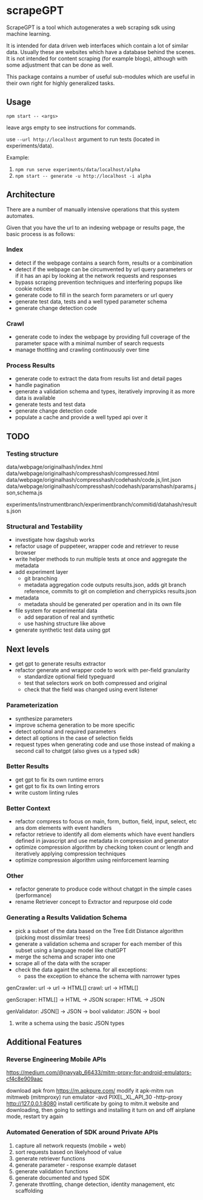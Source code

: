 # scrapeGPT

ScrapeGPT is a tool which autogenerates a web scraping sdk using machine learning.

It is intended for data driven web interfaces which contain a lot of similar data.
Usually these are websites which have a database behind the scenes. It is not intended
for content scraping (for example blogs), although with some adjustment that can be done as well.

This package contains a number of useful sub-modules which are useful in their own right for highly
generalized tasks.

## Usage

`npm start -- <args>`

leave args empty to see instructions for commands.

use `--url http://localhost` argument to run tests (located in experiments/data).

Example:

1. `npm run serve experiments/data/localhost/alpha`
2. `npm start -- generate -u http://localhost -i alpha`

## Architecture

There are a number of manually intensive operations that this system automates.

Given that you have the url to an indexing webpage or results page, the basic process is as follows:

### Index

-   detect if the webpage contains a search form, results or a combination
-   detect if the webpage can be circumvented by url query parameters or if it has an api by looking at the network requests and responses
-   bypass scraping prevention techniques and interfering popups like cookie notices
-   generate code to fill in the search form parameters or url query
-   generate test data, tests and a well typed parameter schema
-   generate change detection code

### Crawl

-   generate code to index the webpage by providing full coverage of the parameter space with a minimal number of search requests
-   manage thottling and crawling continuously over time

### Process Results

-   generate code to extract the data from results list and detail pages
-   handle pagination
-   generate a validation schema and types, iteratively improving it as more data is available
-   generate tests and test data
-   generate change detection code
-   populate a cache and provide a well typed api over it

## TODO

### Testing structure

data/webpage/originalhash/index.html
data/webpage/originalhash/compresshash/compressed.html
data/webpage/originalhash/compresshash/codehash/code.js,lint.json
data/webpage/originalhash/compresshash/codehash/paramshash/params.json,schema.js

experiments/instrumentbranch/experimentbranch/commitid/datahash/results.json

### Structural and Testability

-   investigate how dagshub works
-   refactor usage of puppeteer, wrapper code and retriever to reuse browser
-   write helper methods to run multiple tests at once and aggregate the metadata
-   add experiment layer
    -   git branching
    -   metadata aggregation code outputs results.json, adds git branch reference, commits to git on completion and cherrypicks results.json
-   metadata
    -   metadata should be generated per operation and in its own file
-   file system for experimental data
    -   add separation of real and synthetic
    -   use hashing structure like above
-   generate synthetic test data using gpt

## Next levels

-   get gpt to generate results extractor
-   refactor generate and wrapper code to work with per-field granularity
    -   standardize optional field typeguard
    -   test that selectors work on both compressed and original
    -   check that the field was changed using event listener

### Parameterization

-   synthesize parameters
-   improve schema generation to be more specific
-   detect optional and required parameters
-   detect all options in the case of selection fields
-   request types when generating code and use those instead of making a second call to chatgpt (also gives us a typed sdk)

### Better Results

-   get gpt to fix its own runtime errors
-   get gpt to fix its own linting errors
-   write custom linting rules

### Better Context

-   refactor compress to focus on main, form, button, field, input, select, etc ans dom elements with event handlers
-   refactor retrieve to identify all dom elements which have event handlers defined in javascript and use metadata in compression and generator
-   optimize compression algorithm by checking token count or length and iteratively applying compression techniques
-   optimize compression algorithm using reinforcement learning

### Other

-   refactor generate to produce code without chatgpt in the simple cases (performance)
-   rename Retriever concept to Extractor and repurpose old code

### Generating a Results Validation Schema

-   pick a subset of the data based on the Tree Edit Distance algorithm (picking most dissimilar trees)
-   generate a validation schema and scraper for each member of this subset using a language model like chatGPT
-   merge the schema and scraper into one
-   scrape all of the data with the scraper
-   check the data againt the schema. for all exceptions:
    -   pass the exception to ehance the schema with narrower types

genCrawler: url -> url -> HTML[]
crawl: url -> HTML[]

genScraper: HTML[] -> HTML -> JSON
scraper: HTML -> JSON

genValidator: JSON[] -> JSON -> bool
validator: JSON -> bool

1. write a schema using the basic JSON types

## Additional Features

### Reverse Engineering Mobile APIs

https://medium.com/@navyab_66433/mitm-proxy-for-android-emulators-cf4c8e909aac

download apk from https://m.apkpure.com/
modify it apk-mitm
run mitmweb (mitmproxy)
run emulator -avd PIXEL_XL_API_30 -http-proxy http://127.0.0.1:8080
install certificate by going to mitm.it website and downloading, then going to settings and installing it
turn on and off airplane mode, restart
try again

### Automated Generation of SDK around Private APIs

1. capture all network requests (mobile + web)
2. sort requests based on likelyhood of value
3. generate retriever functions
4. generate parameter - response example dataset
5. generate validation functions
6. generate documented and typed SDK
7. generate throttling, change detection, identity management, etc scaffolding
